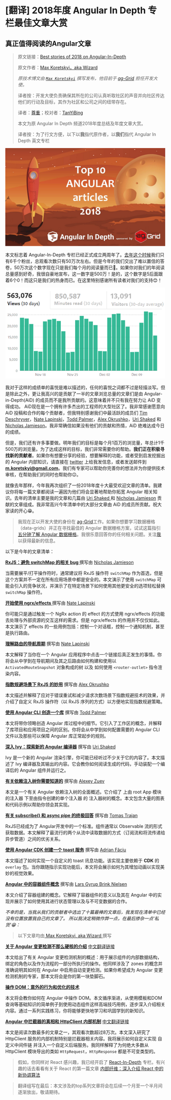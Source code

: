 # [翻译] 2018年度 Angular In Depth 专栏最佳文章大赏
## 真正值得阅读的Angular文章

> 原文链接：[Best stories of 2018 on Angular-In-Depth](https://blog.angularindepth.com/best-stories-of-2018-on-angular-in-depth-80a1dfa17fd5)
>
> 原文作者：[Max Koretskyi，aka Wizard](https://blog.angularindepth.com/@maxim.koretskyi?source=post_header_lockup)
>
> *原技术博文由 [`Max Koretskyi`](https://twitter.com/maxim_koretskyi) 撰写发布，他目前于 [ag-Grid](https://angular-grid.ag-grid.com/?utm_source=medium&utm_medium=blog&utm_campaign=angularcustom) 担任开发大使。*
>
> 译者按：开发大使负责确保其所在的公司认真听取社区的声音并向社区传达他们的行动及目标，其作为社区和公司之间的纽带存在。
> 
> 译者：[尊重](https://github.com/sawyerbutton)；校对者：[TanYiBing](https://github.com/TanYiBing)
>
> 本文为原 Angular In Depth 频道2018年度总结及年度文章大赏。
>
> 译者按：为了行文方便，以下以**我**指代原作者，以**我们**指代 Angular In Depth 英文专栏

<p align="center"> 
    <img src="../assets/angular-150/1.jpeg">
</p>

本文标志着 Angular-In-Depth 专栏已经正式成立两周年了。[去年这个时候](https://blog.angularindepth.com/top-10-angular-articles-in-2017-from-angularindepth-you-really-want-to-read-153ae6e497d4)我们只有6千个粉丝，总观看次数只有50万次左右。但是今年的我们交出了难以置信的答卷，50万次这个数字现在只是我们每个月的阅读量而已🤗。如果你对我们的年阅读总量感到好奇，我很自豪地宣布，这一数字是500万！是的，这个数字是5后面跟着6个0！而这只是我们的热身而已。在这里特别感谢所有读者对我们的支持😊！

<p align="center"> 
    <img src="../assets/angular-150/2.png">
</p>

我对于这样的成绩单的喜悦是难以描述的，任何的喜悦之词都不过是轻描淡写。但是除此之外，更让我高兴的是贡献了一半的文章浏览总量的文章们是由 Angular-in-Depth(AiD) 的成员而不是我所贡献的。这意味着并不只有我在努力让 AiD 变得成功。 AiD现在是一个拥有许多杰出的工程师的大型社区了。我非常感谢愿意向 AiD 投稿和合作的每个贡献者，但我特别感谢我们中最活跃的成员们 [Tim Deschryver](https://medium.com/@timdeschryver)，[Nate Lapinski](https://medium.com/@natelapinski)，[Todd Palmer](https://medium.com/@palmer_todd)，[Alex Okrushko](https://medium.com/@alex.okrushko)，[Uri Shaked](https://medium.com/@urish) 和 [Nicholas Jamieson](https://medium.com/@cartant)。我非常确信如果没有他们的贡献和热情，AiD 绝难达成今日的成绩。

但是，我们还有许多事要做。明年我们的目标是每个月1百万的浏览量，年总计1千500万的浏览量。为了达成这样的目标，我们非常需要你的帮助。**我们正在积极寻找新的贡献者**。如果你有想要分享的经验，想要解释的功能，或者受到启发挖掘出的 Angular 内部知识，请直接在 [twitter](https://twitter.com/maxim_koretskyi) 上给我发信息，或者发送邮件到 **m.koretskyi@gmail.com**。我们有专家可以帮助你完善你的想法并为你提供技术审核，在帮助我们的同时也帮助你😉。

就像去年那样，今年我再次组织了一份2018年度十大最受欢迎文章的清单。我建议你将每一篇文章都阅读一遍因为他们将会显著地帮助你拓宽 Angular 相关知识。去年的清单主要是我的文章和几篇由 [Uri Shaked ](https://medium.com/@urish) 和 [Nicholas Jamieson](https://medium.com/@cartant) 贡献的文章组成。我非常高兴今年清单中的大部分文章由 AiD 的成员所贡献。祝大家读的开心😁。

> 我现在正以开发大使的身份在 [ag-Grid](https://angular-grid.ag-grid.com/?utm_source=medium&utm_medium=blog&utm_campaign=angularcustom)工作。如果你想要学习数据栅格 （data-grids）并正在寻找最佳的 Angular 数据栅格方案，试试这篇指引 [五分钟了解 Angular 数据栅格](http://blog.ag-grid.com/index.php/2018/08/13/get-started-with-angular-grid-in-5-minutes/?utm_source=medium&utm_medium=blog&utm_campaign=getstartedangular)。我很乐意回答你的任何相关问题。关注[我](https://twitter.com/maxim_koretskyi)以获得最新的信息。

以下是今年的文章清单：

**[RxJS：避免 switchMap 的相关 bug ](https://blog.angularindepth.com/switchmap-bugs-b6de69155524)** 撰写由 [Nicholas Jamieson](https://medium.com/@cartant)

当需要展平/打平操作符时，通常建议将 RxJS 操作符 `switchMap` 作为首选，但是这个方案并不一定在所有应用场景中都是安全的。本文演示了使用 `switchMap` 可能会引入的竞争状况，并演示了在特定场景下如何使用其他更安全的选项轻松替换 `switchMap` 操作符。

**[开始使用 ngrx/effects ](https://blog.angularindepth.com/start-using-ngrx-effects-for-this-e0b2bd9da165)** 撰写由 [Nate Lapinski](https://medium.com/@natelapinski)

你可能只是通过触发一个 NgRx action 的 effect 的方式使用 ngrx/effects 的功能去处理与外部资源的交互这样的需求。但是 ngrx/effects 的作用并不仅仅如此。本文演示了 effects 的一些用例包括：控制一个对话框，控制一个通知机制，甚至是执行路由。

**[理解路由的导航周期](https://blog.angularindepth.com/angular-router-series-pillar-2-navigation-d050286bf4fa)** 撰写由 [Nate Lapinski](https://medium.com/@natelapinski)

本文解释了当你在一个 Angular 应用程序中点击一个链接后真正发生的事情。你将会从中学到在导航期间及其之后路由如何构建和使用以 `ActivatedRouteSnapshot` 对象构成的树 以及 如何使用 `<router-outlet>` 指令渲染内容。

**[指数规避场景下 RxJS 的妙用](https://blog.angularindepth.com/power-of-rxjs-when-using-exponential-backoff-a4b8bde276b0)** 撰写由 [Alex Okrushko](https://medium.com/@alex.okrushko)

本文描述并解释了应对于错误重试和减少请求次数场景下指数规避技术的效果，并介绍了自定义 RxJS 操作符（以 RxJS 序列的方式）以方便地实现指数规避策略。

**[使用 Angular CLI 创造一个库](https://blog.angularindepth.com/creating-a-library-in-angular-6-87799552e7e5)** 撰写由 [Todd Palmer](https://medium.com/@palmer_todd)

本文将带你领略创造 Angular 库过程中的细节。它引入了工作区的概念，并解释了库项目和应用项目之间的区别。你将会从中学到如何配置需要的 Angular CLI 文件以及那些可以保障 Angular 库正常起步的规则。

**[深入 Ivy：探索新的 Angular 编译器](https://blog.angularindepth.com/inside-ivy-exploring-the-new-angular-compiler-ebf85141cee1)** 撰写由 [Uri Shaked](https://medium.com/@urish)

Ivy 是一个新的 Angular 渲染引擎，你可能已经听过不少关于它的内容了。本文描述了 Ivy 编译器及其输出的内容。它会教你如何阅读生成的代码，手动装配一个编译后的 Angular 组件并运行之。

**[有关依赖注入树你需要知道的](https://blog.angularindepth.com/angular-dependency-injection-and-tree-shakeable-tokens-4588a8f70d5d)** 撰写由 [Alexey Zuev](https://medium.com/@a.yurich.zuev)

本文是一个有关 Angular 依赖注入树的全面概述。它介绍了 上由 root App 模块的注入器 下至由指令创建的单个注入器 的 注入器树的概念。本文包含大量的图表和代码示例以帮助你领会其实现。

**[有关 subscribe() 和 async pipe 的终极回答](https://blog.angularindepth.com/angular-question-rxjs-subscribe-vs-async-pipe-in-component-templates-c956c8c0c794)** 撰写由 [Tomas Trajan](https://medium.com/@tomastrajan)

RxJS已经成为了 Angular开发中的一个标准。组件通常以 Observable 流的形式获取数据。本文解释了最流行的两个从流中读取数据的方式（订阅流和将流传递给异步管道）之间的优劣关系。

**[使用 Angular CDK 创建一个 toast 服务](https://blog.angularindepth.com/creating-a-toast-service-with-angular-cdk-a0d35fd8cc12)** 撰写由 [Adrian Fâciu](https://medium.com/@adrianfaciu)

本文描述了如何实现一个自定义的 toast 讯息功能。该实现主要依赖于 **CDK** 的 `overlay` 包。当你跟随指示实现功能后，本文将会展示如何为其增加动画以实现美妙的视觉效果。

**[Angular 中的容器组件概念](https://blog.angularindepth.com/container-components-with-angular-11e4200f8df)** 撰写由 [Lars Gyrup Brink Nielsen](https://medium.com/@LayZeeDK)

本文介绍了容器组建的概念。它解释了容器组件的意义以及其在 Angular 中的实现并展示了如何使用其进行状态管理以及与不可变数据的合作。

_不幸的是，当我从我们的贡献者中选出了十篇最棒的文章后，我发现在清单中已经没有位置放置我自己的文章了。 所以我决定稍微作弊一点，在最后掺杂一点‘私货’😁：_

> 以下文章均由[ Max Koretskyi, aka Wizard ](https://blog.angularindepth.com/@maxim.koretskyi?source=post_header_lockup) 撰写

**[关于 Angular 变更检测不那么硬核的介绍](https://blog.angularindepth.com/a-gentle-introduction-into-change-detection-in-angular-33f9ffff6f10)** [中文翻译链接](https://zhuanlan.zhihu.com/p/51935121)

本文给出了有关 Angular 变更检测机制的概述：用于展示组件的内部数据结构，绑定的角色以及作为流程的一部分所执行的操作。他同样涉及了 zones 的概念并准确说明其如何在 Angular 中启用自动变更检测。如果你希望成为 Angular 变更检测机制的专家，那本文将会是你的第一块垫脚石。

**[操作 DOM：意外的行为和优化的技术](https://blog.angularindepth.com/working-with-dom-in-angular-unexpected-consequences-and-optimization-techniques-682ac09f6866)**

本文将会教你如何在 Angular 中操作 DOM。本文循序渐进，从使用模板和DOM查询等基础知识的简单例子到使用动态组件这样高端技巧用例，逐步深入介绍相关内容。通过一系列实践练习，你将能够更快地学习和巩固学到的新知识。

**[Angular 中拦截器的真相和 HttpClient 内部机制](https://blog.angularindepth.com/insiders-guide-into-interceptors-and-httpclient-mechanics-in-angular-103fbdb397bf)** [中文翻译链接](https://zhuanlan.zhihu.com/p/52827695)

本文是阅读次数最多的文章之一，其观看次数超过8万次。本文深入研究了 HttpClient 服务的内部机制特别是拦截器相关内容。我将展示如何自定义实现 自定义中间件链 并注入一个自定义后端服务。我同样解释了为何绝大多数从 HttpClient 模块导出的类如 `HttpRequest`，`HttpResponse` 都是不可变类型的。

> 假如，你同样对 React 感兴趣，我已经开启了 [React-In-Depth](https://medium.com/react-in-depth) 专栏。有兴趣的话去看看有关于 React 的第一篇文章 [内部纤维：深入介绍 React 中的新协调算法](https://medium.com/react-in-depth/inside-fiber-in-depth-overview-of-the-new-reconciliation-algorithm-in-react-e1c04700ef6e)

> 翻译组写在最后：本文涉及的top系列文章将会在后续一个月至一个半月间逐渐放出，敬请期待。